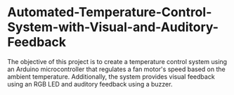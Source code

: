 # Automated-Temperature-Control-System-with-Visual-and-Auditory-Feedback
The objective of this project is to create a temperature control system using an Arduino microcontroller that regulates a fan motor's speed based on the ambient temperature. Additionally, the system provides visual feedback using an RGB LED and auditory feedback using a buzzer.
